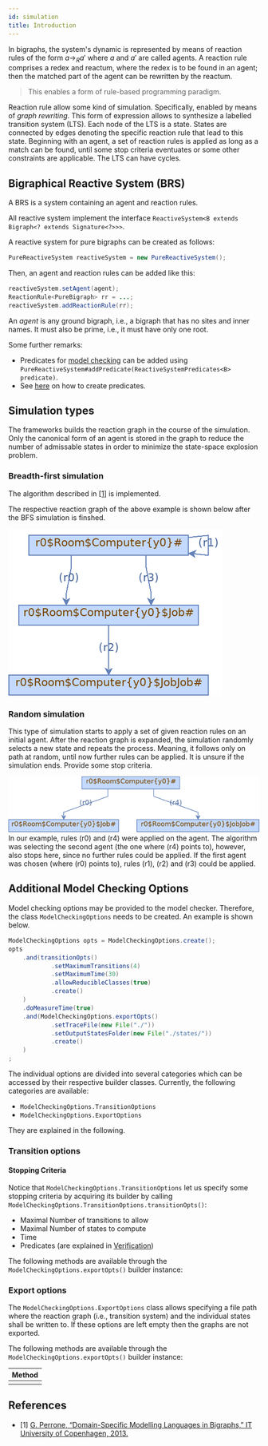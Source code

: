 ```yaml
---
id: simulation
title: Introduction
---
```


<!--# Simulation-->

In bigraphs, the system's dynamic is represented by means of reaction 
rules of the form $a \to_R a'$ where $a$ and $a'$ are called agents.
A reaction rule comprises a redex and reactum, where the redex is to be
found in an agent; then the matched part of the agent can be rewritten by
the reactum.

> This enables a form of rule-based programming paradigm.

Reaction rule allow some kind of simulation. Specifically, enabled by means of *graph rewriting*.
This form of expression allows to synthesize a labelled transition system (LTS). 
Each node of the LTS is a state. States are connected
by edges denoting the specific reaction rule that lead to this state.
Beginning with an agent, a set of reaction rules is applied as long
as a match can be found, until some stop criteria eventuates or some 
other constraints are applicable. The LTS can have cycles.

## Bigraphical Reactive System (BRS)

A BRS is a system containing an agent and reaction rules.

All reactive system implement the interface `ReactiveSystem<B extends Bigraph<? extends Signature<?>>>`.

A reactive system for pure bigraphs can be created as follows:

```java
PureReactiveSystem reactiveSystem = new PureReactiveSystem();
```

Then, an agent and reaction rules can be added like this:
```java
reactiveSystem.setAgent(agent);
ReactionRule<PureBigraph> rr = ...;
reactiveSystem.addReactionRule(rr);
```

An _agent_ is any ground bigraph, i.e., a bigraph that has no sites and inner names.
It must also be prime, i.e., it must have only one root.

Some further remarks:
- Predicates for [model checking](verification) can be added using `PureReactiveSystem#addPredicate(ReactiveSystemPredicates<B> predicate)`.
- See [here](simulation-predicates) on how to create predicates.

<!-- ## Examples -->

<!-- ### Home computer example -->

<!-- A room with a computer is modelled with the following dynamics. -->

<!-- - The first and fourth rules are structurally the same but different instances -->
<!-- - The second rule is a no-op rule, just for demonstration purposes -->
<!-- - The third rule allows to create a new "job" on the computer residing in  -->
<!-- the room -->

<!-- The agent of our BRS is shown below with  -->
<!-- the corresponding reaction rules. For the simulation, we set the maximal -->
<!-- allowed transitions to 4.  -->


<!-- ```java -->
<!-- class -->
<!-- ``` -->

## Simulation types   

The frameworks builds the reaction graph in the course of the simulation.
Only the canonical form of an agent is stored in the graph to reduce the
number of admissable states in order to minimize the state-space explosion problem.

### Breadth-first simulation

The algorithm described in [\[1\]](#ref1) is implemented.

The respective reaction graph of the above example is shown below after 
the BFS simulation is finshed.

![imgs](assets/home-example-reaction-graph.png)

### Random simulation

This type of simulation starts to apply a set of given reaction rules
on an initial agent. After the reaction graph is expanded, the simulation
randomly selects a new state and repeats the process. Meaning, it follows
only on path at random, until now further rules can be applied. 
It is unsure if the simulation ends.
Provide some stop criteria. 

![imgs](assets/transition_graph_random.png)
In our example, rules (r0) and (r4) were applied on the agent. The algorithm
was selecting the second agent (the one where (r4) points to), however, also 
stops here, since no further rules could be applied. If the first agent 
was chosen (where (r0) points to), rules (r1), (r2) and (r3) could be applied.

## Additional Model Checking Options

Model checking options may be provided to the model checker.
Therefore, the class `ModelCheckingOptions` needs to be created. An
example is shown below.

```java
ModelCheckingOptions opts = ModelCheckingOptions.create();
opts
    .and(transitionOpts()
            .setMaximumTransitions(4)
            .setMaximumTime(30)
            .allowReducibleClasses(true)
            .create()
    )
    .doMeasureTime(true)
    .and(ModelCheckingOptions.exportOpts()
            .setTraceFile(new File("./"))
            .setOutputStatesFolder(new File("./states/"))
            .create()
    )
;
```

The individual options are divided into several categories which can be accessed by
their respective builder classes.
Currently, the following categories are available:

- `ModelCheckingOptions.TransitionOptions`
- `ModelCheckingOptions.ExportOptions`

They are explained in the following.

### Transition options

#### Stopping Criteria
Notice that `ModelCheckingOptions.TransitionOptions` let us specify some stopping criteria by
acquiring its builder by calling `ModelCheckingOptions.TransitionOptions.transitionOpts()`:

- Maximal Number of transitions to allow
- Maximal Number of states to compute
- Time
- Predicates (are explained in [Verification](./verification))

The following methods are available through the `ModelCheckingOptions.exportOpts()` builder instance:

### Export options

The `ModelCheckingOptions.ExportOptions` class allows specifying a file path where the reaction graph (i.e., transition system)
and the individual states shall be written to. If these options are left empty then the graphs are not exported.

The following methods are available through the `ModelCheckingOptions.exportOpts()` builder instance:

| Method  |
|---|
|   |



## References

- \[1\] <a id="ref1" href="https://pure.itu.dk/portal/files/39500908/thesis_GianDavidPerrone.pdf">G. Perrone, “Domain-Specific Modelling Languages in Bigraphs,” IT University of Copenhagen, 2013.</a>




